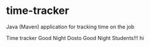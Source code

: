 # time-tracker
Java (Maven) application for tracking time on the job

Time tracker
Good Night Dosto 
Good Night Students!!!
hi
